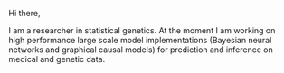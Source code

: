 Hi there,

I am a researcher in statistical genetics. 
At the moment I am working on high performance large scale model implementations
(Bayesian neural networks and graphical causal models)
for prediction and inference on medical and genetic data.

<!-- ![](https://github.com/nickmachnik/github-stats/blob/master/generated/overview.svg) -->
<!-- ![](https://github.com/nickmachnik/github-stats/blob/master/generated/languages.svg) -->

<!--
**nickmachnik/nickmachnik** is a ✨ _special_ ✨ repository because its `README.md` (this file) appears on your GitHub profile.

Here are some ideas to get you started:

- 🔭 I’m currently working on ...
- 🌱 I’m currently learning ...
- 👯 I’m looking to collaborate on ...
- 🤔 I’m looking for help with ...
- 💬 Ask me about ...
- 📫 How to reach me: ...
- 😄 Pronouns: ...
- ⚡ Fun fact: ...
-->
